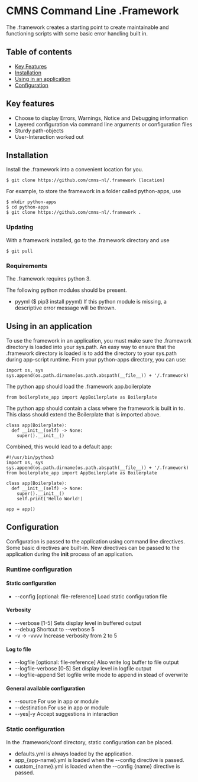 # CMNS Command Line .Framework

The .framework creates a starting point to create maintainable and functioning scripts 
with some basic error handling built in. 

## Table of contents
- [Key Features](#key-features)
- [Installation](#installation)
- [Using in an application](#using-in-an-application)
- [Configuration](#configuration)

## Key features
- Choose to display Errors, Warnings, Notice and Debugging information
- Layered configuration via command line arguments or configuration files
- Sturdy path-objects
- User-Interaction worked out

## Installation
Install the .framework into a convenient location for you. 
```
$ git clone https://github.com/cmns-nl/.framework (location)
```
For example, to store the framework in a folder called python-apps, use
```
$ mkdir python-apps
$ cd python-apps
$ git clone https://github.com/cmns-nl/.framework .
```
### Updating
With a framework installed, go to the .framework directory and use
```
$ git pull
```
### Requirements
The .framework requires python 3.

The following python modules should be present.
- pyyml ($ pip3 install pyyml)
If this python module is missing, a descriptive error message will be thrown.

## Using in an application
To use the framework in an application, you must make sure the .framework directory is 
loaded into your sys.path. An easy way to ensure that the .framework directory is loaded
is to add the directory to your sys.path during app-script runtime. 
From your python-apps directory, you can use:
```
import os, sys
sys.append(os.path.dirname(os.path.abspath(__file__)) + '/.framework)
```

The python app should load the .framework app.boilerplate
```
from boilerplate_app import AppBoilerplate as Boilerplate
```

The python app should contain a class where the framework is built in to. This class 
should extend the Boilerplate that is imported above.
```
class app(Boilerplate):
  def __init__(self) -> None:
    super().__init__()
```

Combined, this would lead to a default app:
```
#!/usr/bin/python3
import os, sys
sys.append(os.path.dirname(os.path.abspath(__file__)) + '/.framework)
from boilerplate_app import AppBoilerplate as Boilerplate

class app(Boilerplate):
  def __init__(self) -> None:
    super().__init__()
    self.print('Hello World!)

app = app()
```

## Configuration
Configuration is passed to the application using command line directives. Some basic
directives are built-in. New directives can be passed to the application during 
the __init__ process of an application.

### Runtime configuration
#### Static configuration
- --config [optional: file-reference] Load static configuration file
#### Verbosity
- --verbose [1-5] Sets display level in buffered output
- --debug Shortcut to --verbose 5
- -v -> -vvvv Increase verbosity from 2 to 5
#### Log to file
- --logfile [optional: file-reference] Also write log buffer to file output
- --logfile-verbose [0-5] Set display level in logfile output
- --logfile-append Set logfile write mode to append in stead of overwrite
#### General available configuration
- --source For use in app or module
- --destination For use in app or module
- --yes|-y Accept suggestions in interaction

### Static configuration
In the .framework/conf directory, static configuration can be placed.
- defaults.yml is always loaded by the application.
- app_{app-name}.yml is loaded when the --config directive is passed.
- custom_{name}.yml is loaded when the --config {name} directive is passed.

